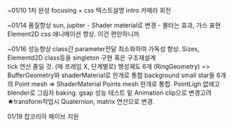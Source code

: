 ~01/10 1차 완성
focusing + css 텍스트설명
intro 카메라 회전

~01/14 품질향상
sun, jupiter - Shader material로 변경 - 불타는 효과, 가스 표현
Element2D css 애니메이션 향상. 이건 편안하니까

~01/16 성능향상
class간 parameter전달 최소화하여 가독성 향상. Sizes, Elementd2D class등을 singleton 구현 혹은 구조재설계  
tick 연산 줄일 것. (매 프레임 X, 단계별로)
행성궤도 6개 (RingGeometry) => BufferGeometry와 shaderMaterial로 한개로 통합
background small star들 6개의 Point mesh => ShaderMaterial Points mesh 한개로 통합.
PointLigh 없애고 blender로 그림자 baking.
gsap 성능 테스트 밑 Animation clip으로 변경고려
★transform작업시 Quaternion, matrix 연산으로 변경.

01/19 잡코리아 페이브 지원
